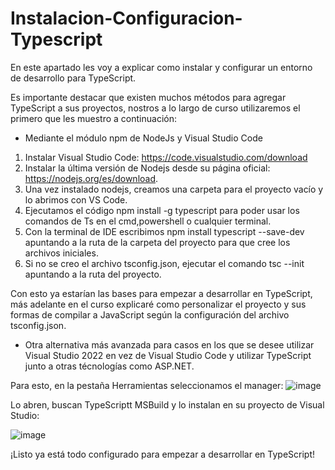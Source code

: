 # Instalacion-Configuracion-Typescript
En este apartado les voy a explicar como instalar y configurar un entorno de desarrollo para TypeScript.

Es importante destacar que existen muchos métodos para agregar TypeScript a sus proyectos, nostros a lo largo de curso utilizaremos el primero que les muestro a continuación:

* Mediante el módulo npm de NodeJs y Visual Studio Code 

1. Instalar Visual Studio Code: https://code.visualstudio.com/download
2. Instalar la última versión de Nodejs desde su página oficial: https://nodejs.org/es/download.
3. Una vez instalado nodejs, creamos una carpeta para el proyecto vacío y lo abrimos con VS Code.
4. Ejecutamos el código npm install -g typescript para poder usar los comandos de Ts en el cmd,powershell o cualquier terminal.
5. Con la terminal de IDE escribimos npm install typescript --save-dev apuntando a la ruta de la carpeta del proyecto para que cree los archivos iniciales.
6. Si no se creo el archivo tsconfig.json, ejecutar el comando tsc --init apuntando a la ruta del proyecto.

Con esto ya estarían las bases para empezar a desarrollar en TypeScript, más adelante en el curso explicaré como personalizar el proyecto y sus formas de compilar a JavaScript según la configuración del archivo tsconfig.json.

* Otra alternativa más avanzada para casos en los que se desee utilizar Visual Studio 2022 en vez de Visual Studio Code y utilizar TypeScript junto a otras técnologías
como ASP.NET.

Para esto, en la pestaña Herramientas seleccionamos el manager:
![image](https://github.com/nicodonazzon/Instalacion-Configuracion-Typescript/assets/60930400/cd8c7a51-1d3d-4693-ae49-f619e4860bf5)

Lo abren, buscan TypeScriptt MSBuild y lo instalan en su proyecto de Visual Studio:

![image](https://github.com/nicodonazzon/Instalacion-Configuracion-Typescript/assets/60930400/e05a56ab-56dd-4e90-a429-7797b1a3bcdb)


¡Listo ya está todo configurado para empezar a desarrollar en TypeScript!

